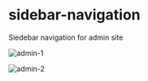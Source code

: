 # sidebar-navigation
Siedebar navigation for admin site

![admin-1](https://user-images.githubusercontent.com/24768132/80645953-7b024b80-8a31-11ea-98f9-e8856db65f5f.JPG)

![admin-2](https://user-images.githubusercontent.com/24768132/80645954-7b9ae200-8a31-11ea-8b6a-b6ade3f899ca.JPG)
